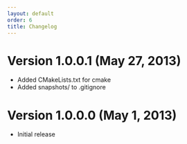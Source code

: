 ```yaml
---
layout: default
order: 6
title: Changelog
---
```

# Version 1.0.0.1 (May 27, 2013)

* Added CMakeLists.txt for cmake
* Added snapshots/ to .gitignore

# Version 1.0.0.0 (May 1, 2013)

* Initial release
